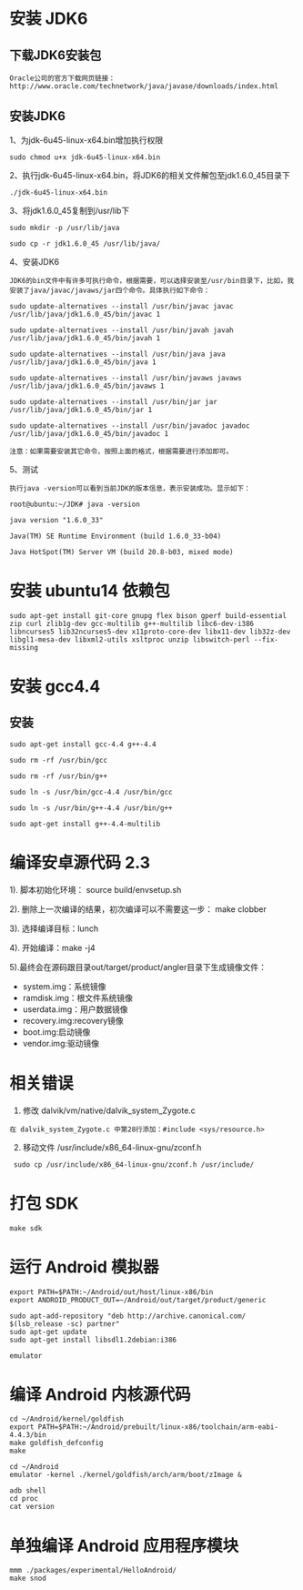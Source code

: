 # 安装 JDK6
## 下载JDK6安装包
```
Oracle公司的官方下载网页链接：http://www.oracle.com/technetwork/java/javase/downloads/index.html
```

## 安装JDK6

1、为jdk-6u45-linux-x64.bin增加执行权限
```
sudo chmod u+x jdk-6u45-linux-x64.bin
```
2、执行jdk-6u45-linux-x64.bin，将JDK6的相关文件解包至jdk1.6.0_45目录下
```
./jdk-6u45-linux-x64.bin
```
3、将jdk1.6.0_45复制到/usr/lib下

```
sudo mkdir -p /usr/lib/java

sudo cp -r jdk1.6.0_45 /usr/lib/java/
```
4、安装JDK6
```
JDK6的bin文件中有许多可执行命令，根据需要，可以选择安装至/usr/bin目录下，比如，我安装了java/javac/javaws/jar四个命令。具体执行如下命令：

sudo update-alternatives --install /usr/bin/javac javac /usr/lib/java/jdk1.6.0_45/bin/javac 1

sudo update-alternatives --install /usr/bin/javah javah /usr/lib/java/jdk1.6.0_45/bin/javah 1

sudo update-alternatives --install /usr/bin/java java /usr/lib/java/jdk1.6.0_45/bin/java 1

sudo update-alternatives --install /usr/bin/javaws javaws /usr/lib/java/jdk1.6.0_45/bin/javaws 1

sudo update-alternatives --install /usr/bin/jar jar /usr/lib/java/jdk1.6.0_45/bin/jar 1

sudo update-alternatives --install /usr/bin/javadoc javadoc /usr/lib/java/jdk1.6.0_45/bin/javadoc 1

注意：如果需要安装其它命令，按照上面的格式，根据需要进行添加即可。
```
5、测试
```
执行java -version可以看到当前JDK的版本信息，表示安装成功。显示如下：

root@ubuntu:~/JDK# java -version

java version "1.6.0_33"

Java(TM) SE Runtime Environment (build 1.6.0_33-b04)

Java HotSpot(TM) Server VM (build 20.8-b03, mixed mode)
```

# 安装 ubuntu14 依赖包
```
sudo apt-get install git-core gnupg flex bison gperf build-essential zip curl zlib1g-dev gcc-multilib g++-multilib libc6-dev-i386 libncurses5 lib32ncurses5-dev x11proto-core-dev libx11-dev lib32z-dev libgl1-mesa-dev libxml2-utils xsltproc unzip libswitch-perl --fix-missing

```

# 安装 gcc4.4
## 安装
```
sudo apt-get install gcc-4.4 g++-4.4

sudo rm -rf /usr/bin/gcc

sudo rm -rf /usr/bin/g++

sudo ln -s /usr/bin/gcc-4.4 /usr/bin/gcc

sudo ln -s /usr/bin/g++-4.4 /usr/bin/g++

sudo apt-get install g++-4.4-multilib

```

# 编译安卓源代码 2.3
1). 脚本初始化环境： source build/envsetup.sh

2). 删除上一次编译的结果，初次编译可以不需要这一步： make clobber

3). 选择编译目标：lunch

4). 开始编译：make -j4

5).最终会在源码跟目录out/target/product/angler目录下生成镜像文件：
* system.img：系统镜像
* ramdisk.img：根文件系统镜像
* userdata.img：用户数据镜像
* recovery.img:recovery镜像
* boot.img:启动镜像
* vendor.img:驱动镜像

# 相关错误
1. 修改 dalvik/vm/native/dalvik_system_Zygote.c
```
在 dalvik_system_Zygote.c 中第28行添加：#include <sys/resource.h>
```

2. 移动文件 /usr/include/x86_64-linux-gnu/zconf.h
```
 sudo cp /usr/include/x86_64-linux-gnu/zconf.h /usr/include/
```

# 打包 SDK
```
make sdk
```

# 运行 Android 模拟器
```
export PATH=$PATH:~/Android/out/host/linux-x86/bin
export ANDROID_PRODUCT_OUT=~/Android/out/target/product/generic

sudo apt-add-repository "deb http://archive.canonical.com/ $(lsb_release -sc) partner"
sudo apt-get update
sudo apt-get install libsdl1.2debian:i386

emulator
```

# 编译 Android 内核源代码
```
cd ~/Android/kernel/goldfish
export PATH=$PATH:~/Android/prebuilt/linux-x86/toolchain/arm-eabi-4.4.3/bin
make goldfish_defconfig
make

cd ~/Android
emulator -kernel ./kernel/goldfish/arch/arm/boot/zImage &

adb shell
cd proc
cat version
```

# 单独编译 Android 应用程序模块
```
mmm ./packages/experimental/HelloAndroid/
make snod
```